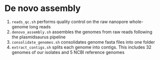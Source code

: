 # De novo assembly

1. `reads_qc.sh` performs quality control on the raw nanopore whole-genome long reads
2. `denovo_assembly.sh` assembles the genomes from raw reads following the plasmidsaurus pipeline
3. `consolidate_genomes.sh` consolidates genome fasta files into one folder
4. `extract_contigs.sh` splits each genome into contigs. This includes 32 genomes of our isolates and 5 NCBI reference genomes 

